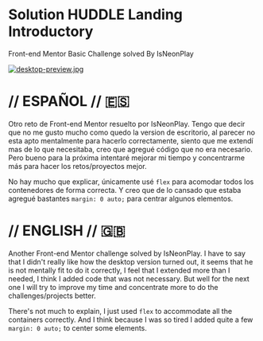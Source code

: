 # Solution HUDDLE Landing Introductory
Front-end Mentor Basic Challenge solved By IsNeonPlay

[![desktop-preview.jpg](https://i.postimg.cc/BQp37Wm5/desktop-preview.jpg)](https://postimg.cc/LnJGhWKh)

# // ESPAÑOL // 🇪🇸 

Otro reto de Front-end Mentor resuelto por IsNeonPlay. Tengo que decir que no me gusto mucho como quedo la version de escritorio, al parecer no esta apto mentalmente para hacerlo correctamente, siento  que me extendí mas de lo que necesitaba, creo que agregué código que no era necesario. Pero bueno para la próxima intentaré mejorar mi tiempo y concentrarme más para hacer los retos/proyectos mejor.

  No hay mucho que explicar, únicamente usé `flex` para acomodar todos los contenedores de forma correcta. Y creo que de lo cansado que estaba agregué bastantes `margin: 0 auto;` para centrar algunos elementos.


# // ENGLISH // 🇬🇧 

Another Front-end Mentor challenge solved by IsNeonPlay. I have to say that I didn't really like how the desktop version turned out, it seems that he is not mentally fit to do it correctly, I feel that I extended more than I needed, I think I added code that was not necessary. But well for the next one I will try to improve my time and concentrate more to do the challenges/projects better.

  There's not much to explain, I just used `flex` to accommodate all the containers correctly. And I think because I was so tired I added quite a few `margin: 0 auto;` to center some elements.
